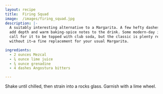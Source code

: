 ```yaml
---
layout: recipe
title:  Firing Squad
image:  /images/firing_squad.jpg
description: |-
  A suitably interesting alternative to a Margarita. A few hefty dashes of bitters
  add depth and warm baking-spice notes to the drink. Some modern-day iterations
  call for it to be topped with club soda, but the classic is plenty refreshing
  without it—a fine replacement for your usual Margarita.

ingredients:
  - 2 ounces Mezcal
  - ¾ ounce lime juice
  - ¾ ounce grenadine
  - 4 dashes Angostura bitters

---
```

Shake until chilled, then strain into a rocks glass. Garnish with a lime wheel.
